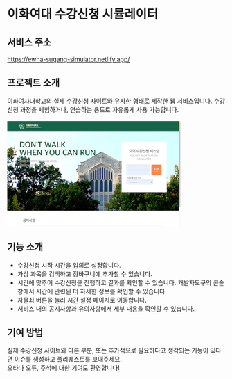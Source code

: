 # 이화여대 수강신청 시뮬레이터

## 서비스 주소

https://ewha-sugang-simulator.netlify.app/

## 프로젝트 소개

이화여자대학교의 실제 수강신청 사이트와 유사한 형태로 제작한 웹 서비스입니다. 수강신청 과정을 체험하거나, 연습하는 용도로 자유롭게 사용 가능합니다.<br><br>
![screenshot](/images/screenshot.png)

## 기능 소개

- 수강신청 시작 시간을 임의로 설정합니다.
- 가상 과목을 검색하고 장바구니에 추가할 수 있습니다.
- 시간에 맞추어 수강신청을 진행하고 결과를 확인할 수 있습니다. 개발자도구의 콘솔창에서 시간에 관련된 더 자세한 정보를 확인할 수 있습니다.
- 자물쇠 버튼을 눌러 시간 설정 페이지로 이동합니다.
- 서비스 내의 공지사항과 유의사항에서 세부 내용을 확인할 수 있습니다.

## 기여 방법

실제 수강신청 사이트와 다른 부분, 또는 추가적으로 필요하다고 생각되는 기능이 있다면 이슈를 생성하고 풀리퀘스트를 보내주세요.<br>
오타나 오류, 주석에 대한 기여도 환영합니다!
